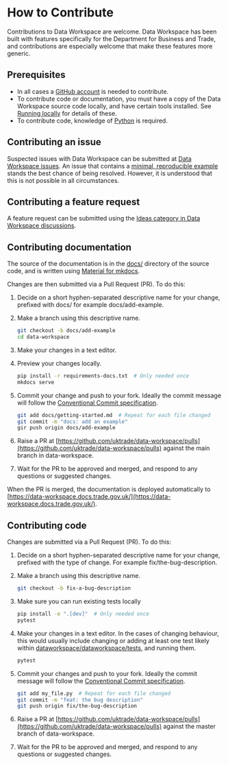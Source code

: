 # How to Contribute

Contributions to Data Workspace are welcome. Data Workspace has been built with features specifically for the Department for Business and Trade, and contributions are especially welcome that make these features more generic.


## Prerequisites

- In all cases a [GitHub account](https://github.com/join) is needed to contribute.
- To contribute code or documentation, you must have a copy of the Data Workspace source code locally, and have certain tools installed. See [Running locally](https://data-workspace.docs.trade.gov.uk/development/running-locally/) for details of these.
- To contribute code, knowledge of [Python](https://www.python.org/) is required.


## Contributing an issue

Suspected issues with Data Workspace can be submitted at [Data Workspace issues](https://github.com/uktrade/data-workspace/issues).
An issue that contains a [minimal, reproducible example](https://stackoverflow.com/help/minimal-reproducible-example) stands the best chance of being resolved. However, it is understood that this is not possible in all circumstances.


## Contributing a feature request

A feature request can be submitted using the [Ideas category in Data Workspace discussions](https://github.com/uktrade/data-workspace/discussions/categories/ideas).


## Contributing documentation

The source of the documentation is in the [docs/](https://github.com/uktrade/data-workspace/tree/main/docs) directory of the source code, and is written using [Material for mkdocs](https://squidfunk.github.io/mkdocs-material/).

Changes are then submitted via a Pull Request (PR). To do this:

1. Decide on a short hyphen-separated descriptive name for your change, prefixed with docs/ for example docs/add-example.

2. Make a branch using this descriptive name.

    ```bash
    git checkout -b docs/add-example
    cd data-workspace
    ```

3. Make your changes in a text editor.

4. Preview your changes locally.

    ```bash
    pip install -r requirements-docs.txt  # Only needed once
    mkdocs serve
    ```

5. Commit your change and push to your fork. Ideally the commit message will follow the [Conventional Commit specification](https://www.conventionalcommits.org/).

    ```bash
    git add docs/getting-started.md  # Repeat for each file changed
    git commit -m "docs: add an example"
    gir push origin docs/add-example
    ```

6. Raise a PR at [https://github.com/uktrade/data-workspace/pulls](https://github.com/uktrade/data-workspace/pulls) against the main branch in data-workspace.

7. Wait for the PR to be approved and merged, and respond to any questions or suggested changes.

When the PR is merged, the documentation is deployed automatically to [https://data-workspace.docs.trade.gov.uk/](https://data-workspace.docs.trade.gov.uk/).


## Contributing code

Changes are submitted via a Pull Request (PR). To do this:

1. Decide on a short hyphen-separated descriptive name for your change, prefixed with the type of change. For example fix/the-bug-description.

2. Make a branch using this descriptive name.

    ```bash
    git checkout -b fix-a-bug-description
    ```

3. Make sure you can run existing tests locally

    ```bash
    pip install -e ".[dev]"  # Only needed once
    pytest
    ```

4. Make your changes in a text editor. In the cases of changing behaviour, this would usually include changing or adding at least one test likely within [dataworkspace/dataworkspace/tests](https://github.com/uktrade/data-workspace/tree/master/dataworkspace/dataworkspace/tests), and running them.

    ```bash
    pytest
    ```

5. Commit your changes and push to your fork. Ideally the commit message will follow the [Conventional Commit specification](https://www.conventionalcommits.org/).

    ```bash
    git add my_file.py  # Repeat for each file changed
    git commit -m "feat: the bug description"
    git push origin fix/the-bug-description
    ```

6. Raise a PR at [https://github.com/uktrade/data-workspace/pulls](https://github.com/uktrade/data-workspace/pulls) against the master branch of data-workspace.

7. Wait for the PR to be approved and merged, and respond to any questions or suggested changes.
